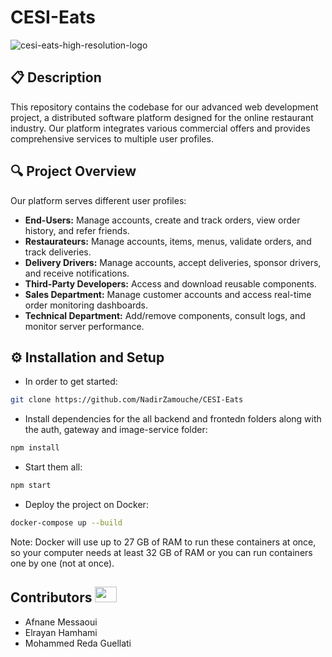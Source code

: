 # CESI-Eats

![cesi-eats-high-resolution-logo](https://github.com/NadirZamouche/CESI-Eats/assets/95188070/a3f447a5-f396-490a-815e-8b21c647c3d1)


## 📋 Description
This repository contains the codebase for our advanced web development project, a distributed software platform designed for the online restaurant industry. Our platform integrates various commercial offers and provides comprehensive services to multiple user profiles.

## :mag: Project Overview
Our platform serves different user profiles:

- **End-Users:** Manage accounts, create and track orders, view order history, and refer friends.
- **Restaurateurs:** Manage accounts, items, menus, validate orders, and track deliveries.
- **Delivery Drivers:** Manage accounts, accept deliveries, sponsor drivers, and receive notifications.
- **Third-Party Developers:** Access and download reusable components.
- **Sales Department:** Manage customer accounts and access real-time order monitoring dashboards.
- **Technical Department:** Add/remove components, consult logs, and monitor server performance.

## ⚙️ Installation and Setup
* In order to get started:
```sh
git clone https://github.com/NadirZamouche/CESI-Eats
```
* Install dependencies for the all backend and frontedn folders along with the auth, gateway and image-service folder:
```sh
npm install
```
* Start them all:
```sh
npm start
```
* Deploy the project on Docker:
```sh
docker-compose up --build
```
Note: Docker will use up to 27 GB of RAM to run these containers at once, so your computer needs at least 32 GB of RAM or you can run containers one by one (not at once).

## Contributors <img src="https://raw.githubusercontent.com/TheDudeThatCode/TheDudeThatCode/master/Assets/Developer.gif" width=35 height=25>
- Afnane Messaoui
- Elrayan Hamhami
- Mohammed Reda Guellati
